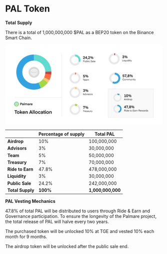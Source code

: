 # PAL Token

**Total** **Supply**

There is a total of 1,000,000,000 $PAL as a BEP20 token on the Binance Smart Chain.&#x20;

![](<../.gitbook/assets/Frame 2 (9).png>)

|                   | Percentage of supply | Total PAL         |
| ----------------- | -------------------- | ----------------- |
| **Airdrop**       | 10%                  | 100,000,000       |
| **Advisors**      | 3%                   | 30,000,000        |
| **Team**          | 5%                   | 50,000,000        |
| **Treasury**      | 7%                   | 70,000,000        |
| **Ride to Earn**  | 47.8%                | 478,000,000       |
| **Liquidity**     | 3%                   | 30,000,000        |
| **Public Sale**   | 24.2%                | 242,000,000       |
| **Total Supply**  | **100%**             | **1,000,000,000** |



**PAL Vesting Mechanics**

47.8% of total PAL will be distributed to users through Ride & Earn and Governance participation. To ensure the longevity of the Palmare project, the total release of PAL will halve every two years.

The purchased token will be unlocked 10% at TGE and vested 10% each month for 9 months.

The airdrop token will be unlocked after the public sale end.

